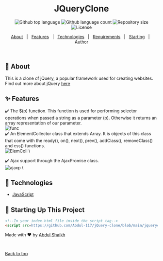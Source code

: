 <div align="center" id="top"> 


  &#xa0;

  <!-- <a href="https://jqueryclone.netlify.app">Demo</a> -->
</div>

<h1 align="center">JQueryClone</h1>

<p align="center">
  <img alt="Github top language" src="https://img.shields.io/github/languages/top/Abdul-117/jQuery-clone?color=56BEB8">

  <img alt="Github language count" src="https://img.shields.io/github/languages/count/Abdul-117/jQuery-clone?color=56BEB8">

  <img alt="Repository size" src="https://img.shields.io/github/repo-size/Abdul-117/jQuery-clone?color=56BEB8">

  <img alt="License" src="https://img.shields.io/github/license/Abdul-117/jQuery-clone?color=56BEB8">

  <!-- <img alt="Github issues" src="https://img.shields.io/github/issues/{{YOUR_GITHUB_USERNAME}}/jqueryclone?color=56BEB8" /> -->

  <!-- <img alt="Github forks" src="https://img.shields.io/github/forks/{{YOUR_GITHUB_USERNAME}}/jqueryclone?color=56BEB8" /> -->

  <!-- <img alt="Github stars" src="https://img.shields.io/github/stars/{{YOUR_GITHUB_USERNAME}}/jqueryclone?color=56BEB8" /> -->
</p>

<!-- Status -->

<!-- <h4 align="center"> 
	🚧  JQueryClone 🚀 Under construction...  🚧
</h4> 

<hr> -->

<p align="center">
  <a href="#dart-about">About</a> &#xa0; | &#xa0; 
  <a href="#sparkles-features">Features</a> &#xa0; | &#xa0;
  <a href="#rocket-technologies">Technologies</a> &#xa0; | &#xa0;
  <a href="#white_check_mark-requirements">Requirements</a> &#xa0; | &#xa0;
  <a href="#checkered_flag-starting">Starting</a> &#xa0; | &#xa0;
  <!--<a href="#memo-license">License</a> &#xa0; | &#xa0;-->
  <a href="https://github.com/Abdul-117" target="_blank">Author</a>
</p>

<br>

## :dart: About ##

This is a clone of jQuery, a popular framework used for creating websites. Find out more about jQuery  [here](https://jquery.com/)

## :sparkles: Features ##

:heavy_check_mark: The $(p) function. This function is used for performing selector operations when passed a string as a parameter (p). Otherwise it returns an array representation of our parameter.
 \
 ![func](https://user-images.githubusercontent.com/59823103/132195910-8ddd8f16-9e6b-4a89-bd4d-2a450df147de.PNG)
 \
:heavy_check_mark: An ElementCollector class that extends Array. It is objects of this class that come with the ready(), on(), next(), prev(), addClass(), removeClass() and css() functions.
 \
 ![ElemColl](https://user-images.githubusercontent.com/59823103/132196121-320839c8-ca3e-4529-93b9-07b2e1008bed.PNG)
 \

:heavy_check_mark: Ajax support through the AjaxPromise class.
 \
 ![ajaxp](https://user-images.githubusercontent.com/59823103/132196368-7dcc60ab-24c9-44e6-9174-55a91493b561.PNG)
 \


## :rocket: Technologies ##

- [JavaScript](https://developer.mozilla.org/en-US/docs/Web/JavaScript)


## :checkered_flag: Starting Up This Project ##

```html
<!--In your index.html file inside the script tag-->
<script src=https://github.com/Abdul-117/jQuery-clone/blob/main/jqueryclone.js""></script>
```



Made with :heart: by <a href="https://github.com/Abdul-117" target="_blank">Abdul Shaikh</a>

&#xa0;

<a href="#top">Back to top</a>
